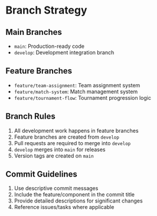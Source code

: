 # Branch Strategy

## Main Branches
- `main`: Production-ready code
- `develop`: Development integration branch

## Feature Branches
- `feature/team-assignment`: Team assignment system
- `feature/match-system`: Match management system
- `feature/tournament-flow`: Tournament progression logic

## Branch Rules
1. All development work happens in feature branches
2. Feature branches are created from `develop`
3. Pull requests are required to merge into `develop`
4. `develop` merges into `main` for releases
5. Version tags are created on `main`

## Commit Guidelines
1. Use descriptive commit messages
2. Include the feature/component in the commit title
3. Provide detailed descriptions for significant changes
4. Reference issues/tasks where applicable
